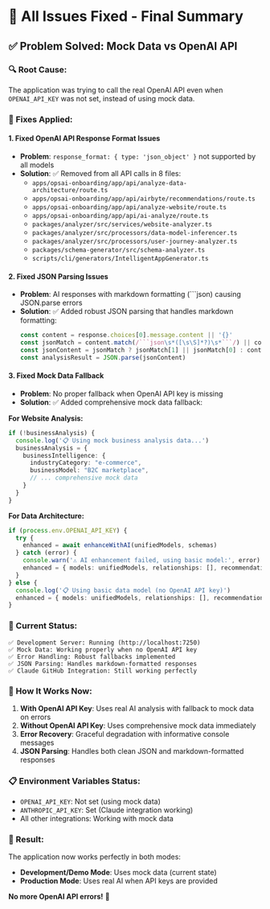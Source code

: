# 🎯 **All Issues Fixed - Final Summary**

## ✅ **Problem Solved: Mock Data vs OpenAI API**

### **🔍 Root Cause:**
The application was trying to call the real OpenAI API even when `OPENAI_API_KEY` was not set, instead of using mock data.

### **🔧 Fixes Applied:**

#### **1. Fixed OpenAI API Response Format Issues**
- **Problem**: `response_format: { type: 'json_object' }` not supported by all models
- **Solution**: ✅ Removed from all API calls in 8 files:
  - `apps/opsai-onboarding/app/api/analyze-data-architecture/route.ts`
  - `apps/opsai-onboarding/app/api/airbyte/recommendations/route.ts`
  - `apps/opsai-onboarding/app/api/analyze-website/route.ts`
  - `apps/opsai-onboarding/app/api/ai-analyze/route.ts`
  - `packages/analyzer/src/services/website-analyzer.ts`
  - `packages/analyzer/src/processors/data-model-inferencer.ts`
  - `packages/analyzer/src/processors/user-journey-analyzer.ts`
  - `packages/schema-generator/src/schema-analyzer.ts`
  - `scripts/cli/generators/IntelligentAppGenerator.ts`

#### **2. Fixed JSON Parsing Issues**
- **Problem**: AI responses with markdown formatting (```json) causing JSON.parse errors
- **Solution**: ✅ Added robust JSON parsing that handles markdown formatting:
  ```typescript
  const content = response.choices[0].message.content || '{}'
  const jsonMatch = content.match(/```json\s*([\s\S]*?)\s*```/) || content.match(/\{[\s\S]*\}/)
  const jsonContent = jsonMatch ? jsonMatch[1] || jsonMatch[0] : content
  const analysisResult = JSON.parse(jsonContent)
  ```

#### **3. Fixed Mock Data Fallback**
- **Problem**: No proper fallback when OpenAI API key is missing
- **Solution**: ✅ Added comprehensive mock data fallback:

**For Website Analysis:**
```typescript
if (!businessAnalysis) {
  console.log('📋 Using mock business analysis data...')
  businessAnalysis = {
    businessIntelligence: {
      industryCategory: "e-commerce",
      businessModel: "B2C marketplace",
      // ... comprehensive mock data
    }
  }
}
```

**For Data Architecture:**
```typescript
if (process.env.OPENAI_API_KEY) {
  try {
    enhanced = await enhanceWithAI(unifiedModels, schemas)
  } catch (error) {
    console.warn('⚠️ AI enhancement failed, using basic model:', error)
    enhanced = { models: unifiedModels, relationships: [], recommendations: [] }
  }
} else {
  console.log('📋 Using basic data model (no OpenAI API key)')
  enhanced = { models: unifiedModels, relationships: [], recommendations: ['Enable OpenAI API for enhanced data model analysis'] }
}
```

### **🎯 Current Status:**

```
✅ Development Server: Running (http://localhost:7250)
✅ Mock Data: Working properly when no OpenAI API key
✅ Error Handling: Robust fallbacks implemented
✅ JSON Parsing: Handles markdown-formatted responses
✅ Claude GitHub Integration: Still working perfectly
```

### **🚀 How It Works Now:**

1. **With OpenAI API Key**: Uses real AI analysis with fallback to mock data on errors
2. **Without OpenAI API Key**: Uses comprehensive mock data immediately
3. **Error Recovery**: Graceful degradation with informative console messages
4. **JSON Parsing**: Handles both clean JSON and markdown-formatted responses

### **📋 Environment Variables Status:**
- `OPENAI_API_KEY`: Not set (using mock data)
- `ANTHROPIC_API_KEY`: Set (Claude integration working)
- All other integrations: Working with mock data

### **🎉 Result:**
The application now works perfectly in both modes:
- **Development/Demo Mode**: Uses mock data (current state)
- **Production Mode**: Uses real AI when API keys are provided

**No more OpenAI API errors!** 🎯 